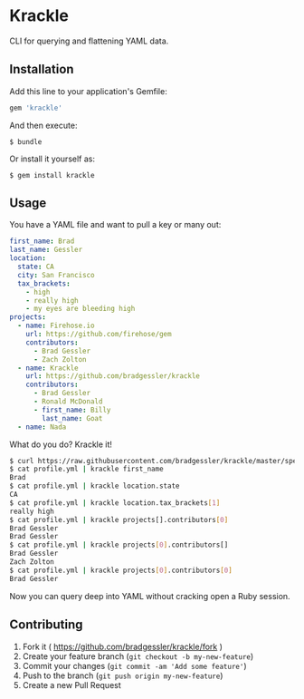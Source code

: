 # Krackle

CLI for querying and flattening YAML data.

## Installation

Add this line to your application's Gemfile:

```ruby
gem 'krackle'
```

And then execute:

    $ bundle

Or install it yourself as:

    $ gem install krackle

## Usage

You have a YAML file and want to pull a key or many out:

```yaml
first_name: Brad
last_name: Gessler
location:
  state: CA
  city: San Francisco
  tax_brackets:
    - high
    - really high
    - my eyes are bleeding high
projects:
  - name: Firehose.io
    url: https://github.com/firehose/gem
    contributors:
      - Brad Gessler
      - Zach Zolton
  - name: Krackle
    url: https://github.com/bradgessler/krackle
    contributors:
      - Brad Gessler
      - Ronald McDonald
      - first_name: Billy
        last_name: Goat
  - name: Nada
```

What do you do? Krackle it!

```sh
$ curl https://raw.githubusercontent.com/bradgessler/krackle/master/spec/fixtures/profile.yml > profile.yml
$ cat profile.yml | krackle first_name
Brad
$ cat profile.yml | krackle location.state
CA
$ cat profile.yml | krackle location.tax_brackets[1]
really high
$ cat profile.yml | krackle projects[].contributors[0]
Brad Gessler
Brad Gessler
$ cat profile.yml | krackle projects[0].contributors[]
Brad Gessler
Zach Zolton
$ cat profile.yml | krackle projects[0].contributors[0]
Brad Gessler
```

Now you can query deep into YAML without cracking open a Ruby session.

## Contributing

1. Fork it ( https://github.com/bradgessler/krackle/fork )
2. Create your feature branch (`git checkout -b my-new-feature`)
3. Commit your changes (`git commit -am 'Add some feature'`)
4. Push to the branch (`git push origin my-new-feature`)
5. Create a new Pull Request
